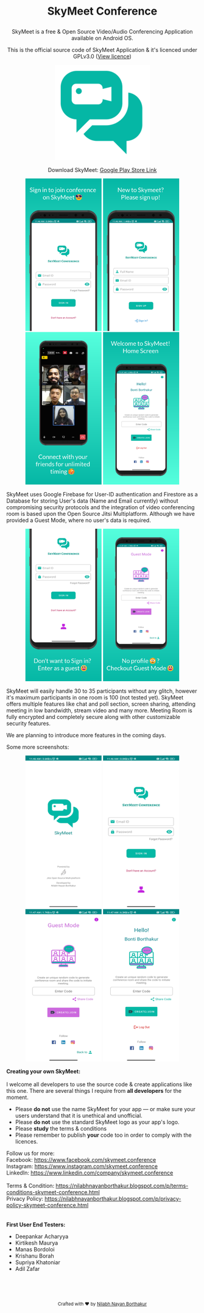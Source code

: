 # <p align="center">SkyMeet Conference</p>
<p align="center">SkyMeet is a free & Open Source Video/Audio Conferencing Application available on Android OS.</p>
<p align="center">This is the official source code of SkyMeet Application & it's licenced under GPLv3.0 (<a href="https://github.com/NilabhB/SkyMeet/blob/master/LICENSE" target="_blank">View licence</a>)</p>

<p align="center"><img src="./Images/GitHub and External/skymeet_logo.png" height="250" width="250" ></p>

<p align="center">Download SkyMeet: <a href="https://play.google.com/store/apps/details?id=com.skymeet.videoConference" target="_blank">Google Play Store Link</a></p>

<p align="center"><img src="./Images/SkyMeet PlayStore Images/screen_1.png" height="400" width="200" > <img src="./Images/SkyMeet PlayStore Images/screen_6.png" height="400" width="200" > <img src="./Images/SkyMeet PlayStore Images/screen_3.png" height="400" width="200" > <img src="./Images/SkyMeet PlayStore Images/screen_4.png" height="400" width="200" ></p>

SkyMeet uses Google Firebase for User-ID authentication and Firestore as a Database for storing User's data (Name and Email currently) without compromising security protocols and the integration of video conferencing room is based upon the Open Source Jitsi Multiplatform. Although we have provided a Guest Mode, where no user's data is required.

<p align="center"><img src="./Images/SkyMeet PlayStore Images/screen_2.png" height="400" width="200" > <img src="./Images/SkyMeet PlayStore Images/screen_5.png" height="400" width="200" ></p>

SkyMeet will easily handle 30 to 35 participants without any glitch, however it's maximum participants in one room is 100 (not tested yet). SkyMeet offers multiple features like chat and poll section, screen sharing, attending meeting in low bandwidth, stream video and many more. Meeting Room is fully encrypted and completely secure along with other customizable security features.

We are planning to introduce more features in the coming days.

Some more screenshots:

<p align="center"><img src="./Images/GitHub and External/1.jpg" height="400" width="200" > <img src="./Images/GitHub and External/2.jpg" height="400" width="200" >
<img src="./Images/GitHub and External/4.jpg" height="400" width="200" > <img src="./Images/GitHub and External/5.jpg" height="400" width="200" ></p>



**Creating your own SkyMeet:**
<br />
<br />
I welcome all developers to use the source code & create applications like this one. There are several things I require from **all developers** for the moment.
* Please **do not** use the name SkyMeet for your app — or make sure your users understand that it is unethical and unofficial.
* Please **do not** use the standard SkyMeet logo as your app's logo.
* Please **study** the terms & conditions
* Please remember to publish **your** code too in order to comply with the licences.



Follow us for more:
<br />
Facebook: https://www.facebook.com/skymeet.conference
<br />
Instagram: https://www.instagram.com/skymeet.conference
<br />
LinkedIn: https://www.linkedin.com/company/skymeet.conference
<br />
<br />
Terms & Condition: https://nilabhnayanborthakur.blogspot.com/p/terms-conditions-skymeet-conference.html
<br />
Privacy Policy: https://nilabhnayanborthakur.blogspot.com/p/privacy-policy-skymeet-conference.html
<br />
<br />
<br />
**First User End Testers:**
* Deepankar Acharyya
* Kirtikesh Maurya
* Manas Bordoloi
* Krishanu Borah
* Supriya Khatoniar
* Adil Zafar
<br />
<br />
<br />
<footer>
<p align="center" style="font-size: smaller;">
Crafted with ❤️ by <a href="https://www.linkedin.com/in/nilabh-borthakur/" target="_blank">Nilabh Nayan Borthakur</a>
</p>
</footer>

